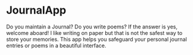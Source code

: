 # JournalApp

Do you maintain a Journal? Do you write poems?
If the answer is yes, welcome aboard! 
I like writing on paper but that is not the safest way to store your memories.
This app helps you safeguard your personal journal entries or poems in a beautiful interface.


